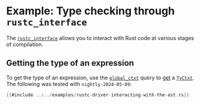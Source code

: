 # Example: Type checking through `rustc_interface`

The [`rustc_interface`] allows you to interact with Rust code at various stages of compilation.

## Getting the type of an expression

To get the type of an expression, use the [`global_ctxt`] query to [get] a [`TyCtxt`].
The following was tested with <!-- date-check: may 2024 --> `nightly-2024-05-09`:

```rust
{{#include ../../examples/rustc-driver-interacting-with-the-ast.rs}}
```
[get]: https://doc.rust-lang.org/nightly/nightly-rustc/rustc_middle/ty/context/struct.GlobalCtxt.html#method.enter
[`global_ctxt`]: https://doc.rust-lang.org/nightly/nightly-rustc/rustc_interface/queries/struct.Queries.html#method.global_ctxt
[`rustc_interface`]: https://doc.rust-lang.org/nightly/nightly-rustc/rustc_interface
[`TyCtxt`]: https://doc.rust-lang.org/nightly/nightly-rustc/rustc_middle/ty/context/struct.TyCtxt.html

